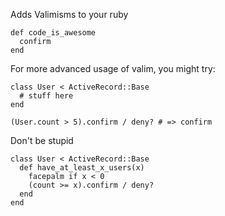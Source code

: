 Adds Valimisms to your ruby

    def code_is_awesome
      confirm
    end

For more advanced usage of valim, you might try:

    class User < ActiveRecord::Base
      # stuff here
    end

    (User.count > 5).confirm / deny? # => confirm

Don't be stupid

    class User < ActiveRecord::Base
      def have_at_least_x_users(x)
        facepalm if x < 0
        (count >= x).confirm / deny?
      end
    end
